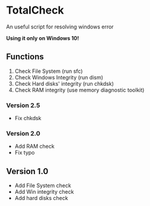 # TotalCheck
An useful script for resolving windows error

**Using it only on Windows 10!**

## Functions
1. Check File System (run sfc)
2. Check Windows Integrity (run dism)
3. Check Hard disks' integrity (run chkdsk)
4. Check RAM integrity (use memory diagnostic toolkit)

### Version 2.5
- Fix chkdsk

### Version 2.0
- Add RAM check
- Fix typo

## Version 1.0
- Add File System check
- Add Win integrity check
- Add hard disks check
